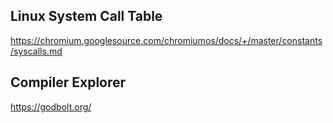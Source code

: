 ## Linux System Call Table
https://chromium.googlesource.com/chromiumos/docs/+/master/constants/syscalls.md

## Compiler Explorer
https://godbolt.org/
